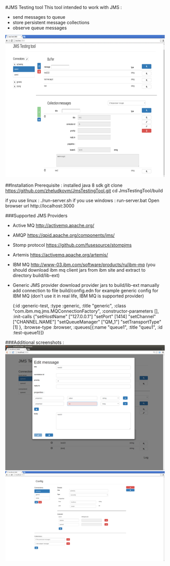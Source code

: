 #JMS Testing tool
This tool intended to work with JMS :
- send messages to queue
- store persistent message collections
- observe queue messages
<img src="/readme-ext/main-window.png" width="900" height="450" />

##Installation
Prerequisite : installed java 8 sdk
git clone https://github.com/zheludkovm/JmsTestingTool.git
cd JmsTestingTool/build

if you use linux :
./run-server.sh
if you use windows :
run-server.bat
Open browser url  http://localhost:3000

###Supported JMS Providers
- Active MQ http://activemq.apache.org/
- AMQP https://qpid.apache.org/components/jms/
- Stomp protocol https://github.com/fusesource/stompjms
- Artemis https://activemq.apache.org/artemis/
- IBM MQ http://www-03.ibm.com/software/products/ru/ibm-mq
  (you should download ibm mq client jars from ibm site and extract to directory build/lib-ext)
  
- Generic JMS provider
  download provider jars to build/lib-ext
  manually add connection to file build/config.edn
  for example generic config for IBM MQ (don't use it in real life, IBM MQ is supported provider)
  
  {:id :generic-test,
   :type :generic,
   :title "generic",
   :class "com.ibm.mq.jms.MQConnectionFactory",
   :constructor-parameters [],
   :init-calls {"setHostName" ["127.0.0.1"]
                "setPort" [1414]
                "setChannel" ["CHANNEL.NAME"]
                "setQueueManager" ["QM_1"]
                "setTransportType" [1]
                },
   :browse-type :browser,
   :queues[{:name "queue1", :title "queu1", :id :test-queue1}]}

###Additional screenshots :
![Edit message](/readme-ext/edit-message.png)
![Config](/readme-ext/config.png)
